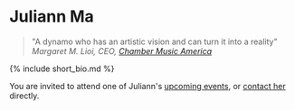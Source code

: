 # Juliann Ma

> "A dynamo who has an artistic vision and can turn it into a reality"
> <cite>Margaret M. Lioi, CEO, <a href="http://www.chamber-music.org/">Chamber Music America</a></cite>

{% include short_bio.md %}

You are invited to attend one of Juliann's [upcoming events](#events), or [contact her](#contact) directly.

